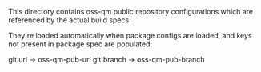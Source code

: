
This directory contains oss-qm public repository configurations
which are referenced by the actual build specs.

They're loaded automatically when package configs are loaded,
and keys not present in package spec are populated:

  git.url    -> oss-qm-pub-url
  git.branch -> oss-qm-pub-branch
